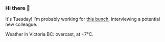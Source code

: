 ### Hi there :wave:

It's Tuesday! I'm probably working for [this bunch](https://github.com/kohofinancial), interviewing a potential new colleague.

Weather in Victoria BC: overcast, at +7°C.
